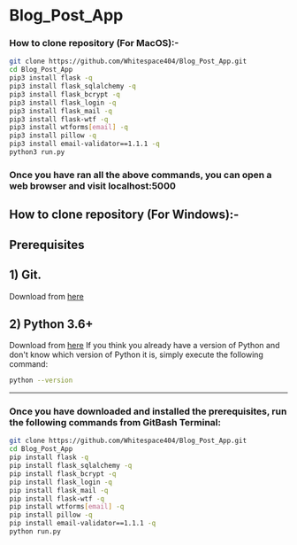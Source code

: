 # Blog_Post_App

### How to clone repository (For MacOS):-

```bash
git clone https://github.com/Whitespace404/Blog_Post_App.git
cd Blog_Post_App
pip3 install flask -q
pip3 install flask_sqlalchemy -q
pip3 install flask_bcrypt -q
pip3 install flask_login -q
pip3 install flask_mail -q
pip3 install flask-wtf -q
pip3 install wtforms[email] -q
pip3 install pillow -q
pip3 install email-validator==1.1.1 -q
python3 run.py
```

### Once you have ran all the above commands, you can open a web browser and visit localhost:5000

## How to clone repository (For Windows):-

## Prerequisites

## 1) Git.
Download from [here](https://git-scm.com/downloads)

## 2) Python 3.6+
Download from [here](https://www.python.org/)
If you think you already have a version of Python and don't know which version of Python it is, simply execute the following command:
```bash
python --version
```

---

### Once you have downloaded and installed the prerequisites, run the following commands from GitBash Terminal:

```bash
git clone https://github.com/Whitespace404/Blog_Post_App.git
cd Blog_Post_App
pip install flask -q
pip install flask_sqlalchemy -q
pip install flask_bcrypt -q
pip install flask_login -q
pip install flask_mail -q
pip install flask-wtf -q
pip install wtforms[email] -q
pip install pillow -q
pip install email-validator==1.1.1 -q
python run.py
```
